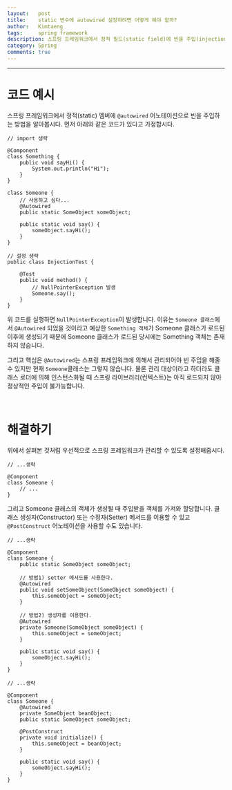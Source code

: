 ```yaml
---
layout:   post
title:    static 변수에 autowired 설정하려면 어떻게 해야 할까?
author:   Kimtaeng
tags: 	  spring framework
description: 스프링 프레임워크에서 정적 필드(static field)에 빈을 주입(injection) 해보자.
category: Spring
comments: true
---
```


<hr/>

# 코드 예시

스프링 프레임워크에서 정적(static) 멤버에 ```@autowired``` 어노테이션으로
빈을 주입하는 방법을 알아봅시다. 먼저 아래와 같은 코드가 있다고 가정합시다.

<pre class="line-numbers"><code class="language-java" data-start="1">// import 생략

@Component
class Something {
    public void sayHi() {
        System.out.println("Hi");
    }
}

class Someone {
    // 사용하고 싶다...
    @Autowired
    public static SomeObject someObject;

    public static void say() {
        someObject.sayHi();
    }
}

// 설정 생략
public class InjectionTest {

    @Test
    public void method() {
        // NullPointerException 발생
        Someone.say();
    }
}
</code></pre>

위 코드를 실행하면 ```NullPointerException```이 발생합니다. 이유는 ```Someone 클래스```에서
```@Autowired``` 되었을 것이라고 예상한 ```Something 객체```가 Someone 클래스가 로드된 이후에 생성되기 때문에
Someone 클래스가 로드된 당시에는 Something 객체는 존재하지 않습니다. 

그리고 핵심은 ```@Autowired```는 스프링 프레임워크에 의해서 관리되어야 빈 주입을 해줄 수 있지만
현재 ```Someone```클래스는 그렇지 않습니다. 물론 관리 대상이라고 하더라도 클래스 로더에 의해 인스턴스화될 때
스프링 라이브러리(컨텍스트)는 아직 로드되지 않아 정상적인 주입이 불가능합니다.

<br/>

# 해결하기

위에서 살펴본 것처럼 우선적으로 스프링 프레임워크가 관리할 수 있도록 설정해줍시다.

<pre class="line-numbers"><code class="language-java" data-start="1">// ...생략

@Component
class Someone {
    // ...
}
</code></pre>

그리고 Someone 클래스의 객체가 생성될 때 주입받을 객체를 가져와 할당합니다. 클래스 생성자(Constructor) 또는
수정자(Setter) 메서드를 이용할 수 있고 ```@PostConstruct``` 어노테이션을 사용할 수도 있습니다.

<pre class="line-numbers"><code class="language-java" data-start="1">// ...생략

@Component
class Someone {
    public static SomeObject someObject;

    // 방법1) setter 메서드를 사용한다.
    @Autowired
    public void setSomeObject(SomeObject someObject) {
        this.someObject = someObject;
    }
    
    // 방법2) 생성자를 이용한다.
    @Autowired
    private Someone(SomeObject someObject) {
        this.someObject = someObject;
    }

    public static void say() {
        someObject.sayHi();
    }
}
</code></pre>

<pre class="line-numbers"><code class="language-java" data-start="1">// ...생략

@Component
class Someone {
    @Autowired
    private SomeObject beanObject;
    public static SomeObject someObject;
    
    @PostConstruct
    private void initialize() {
        this.someObject = beanObject;
    }

    public static void say() {
        someObject.sayHi();
    }
}
</code></pre>